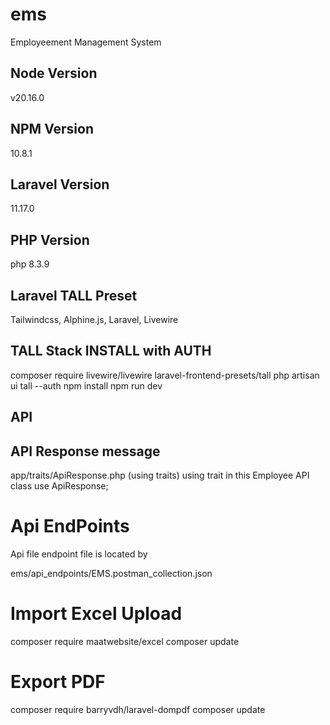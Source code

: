 # ems
Employeement Management System

## Node Version
v20.16.0
## NPM Version
10.8.1
## Laravel Version
11.17.0
## PHP Version
php 8.3.9
## Laravel TALL Preset
Tailwindcss,
Alphine.js,
Laravel,
Livewire
## TALL Stack INSTALL with AUTH
composer require livewire/livewire laravel-frontend-presets/tall
php artisan ui tall --auth
npm install
npm run dev
## API
## API Response message
app/traits/ApiResponse.php (using traits)
using trait in this Employee API class
  use ApiResponse;

# Api EndPoints

Api file endpoint file is located by 

ems/api_endpoints/EMS.postman_collection.json

# Import Excel Upload

composer require maatwebsite/excel
composer update

# Export PDF

composer require barryvdh/laravel-dompdf
composer update




